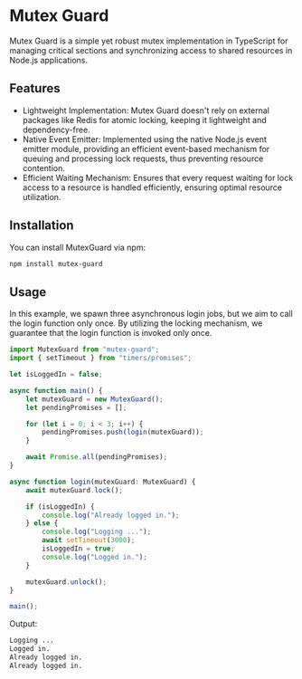 # Mutex Guard

Mutex Guard is a simple yet robust mutex implementation in TypeScript for managing critical sections and synchronizing access to shared resources in Node.js applications.

## Features

- Lightweight Implementation: Mutex Guard doesn't rely on external packages like Redis for atomic locking, keeping it lightweight and dependency-free.
- Native Event Emitter: Implemented using the native Node.js event emitter module, providing an efficient event-based mechanism for queuing and processing lock requests, thus preventing resource contention.
- Efficient Waiting Mechanism: Ensures that every request waiting for lock access to a resource is handled efficiently, ensuring optimal resource utilization.

## Installation

You can install MutexGuard via npm:

```bash
npm install mutex-guard
```

## Usage

In this example, we spawn three asynchronous login jobs, but we aim to call the login function only once. By utilizing the locking mechanism, we guarantee that the login function is invoked only once.

```TypeScript
import MutexGuard from "mutex-guard";
import { setTimeout } from "timers/promises";

let isLoggedIn = false;

async function main() {
    let mutexGuard = new MutexGuard();
    let pendingPromises = [];

    for (let i = 0; i < 3; i++) {
        pendingPromises.push(login(mutexGuard));
    }

    await Promise.all(pendingPromises);
}

async function login(mutexGuard: MutexGuard) {
    await mutexGuard.lock();

    if (isLoggedIn) {
        console.log("Already logged in.");
    } else {
        console.log("Logging ...");
        await setTimeout(3000);
        isLoggedIn = true;
        console.log("Logged in.");
    }

    mutexGuard.unlock();
}

main();

```

Output:

```bash
Logging ...
Logged in.
Already logged in.
Already logged in.
```
